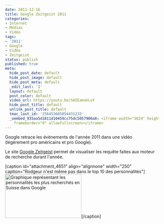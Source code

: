 ```yaml
---
date: 2011-12-16
title: Google Zeitgeist 2011
categories:
- Internet
- Médias
- Vidéo
tags:
- '2011'
- Google
- Vidéo
- Zeitgeist
status: publish
published: true
meta:
  hide_post_date: default
  hide_post_image: default
  hide_post_meta: default
  _edit_last: '1'
  layout: default
  post_color: default
  video_url: https://youtu.be/SAIEamakLoY
  hide_post_title: default
  unlink_post_title: default
  tmac_last_id: '256453685054431232'
  _oembed_935aa5d1811d10459cc75dc5057906a8: <iframe width="1024" height="576" src="https://www.youtube.com/embed/SAIEamakLoY?fs=1&feature=oembed"
    frameborder="0" allowfullscreen></iframe>
---
```

Google retrace les évènements de l'année 2011 dans une vidéo (légèrement pro américains et pro Google).

<!--more-->

Le site <a title="Vers le site Google Zeitgeist" href="https://www.googlezeitgeist.com/fr">Google Zeitgeist</a> permet de visualiser les requête faites aux moteur de recherche durant l'année.

[caption id="attachment_4651" align="alignnone" width="250" caption="Rodgeur n&#39;est même pas dans le top 10 des personnalités"]<a href="https://dlgjp9x71cipk.cloudfront.net/2011/12/googlezeitgeist.png"><img class="size-medium wp-image-4651  " style="border-style: initial; border-color: initial;" title="Google Zeitgeist" src="https://dlgjp9x71cipk.cloudfront.net/2011/12/googlezeitgeist-500x288.png" alt="Graphique représentant les personnalités les plus recherchés en Suisse dans Google" width="250" height="144" /></a>[/caption]
